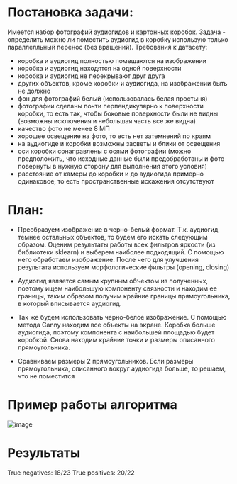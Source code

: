 # Постановка задачи:
Имеется набор фотографий аудиогидов и картонных коробок. Задача - определить можно ли поместить аудиогид в коробку использую только параллелльный перенос (без вращений).
Требования к датасету:
- коробка и аудиогид полностью помещаются на изображении
- коробка и аудиогид находятся на одной поверхности
- коробка и аудиогид не перекрывают друг друга
- других объектов, кроме коробки и аудиогида, на изображении быть не должно
- фон для фотографий белый (использовалась белая простыня)
- фотографии сделаны почти перпендикулярно к поверхности коробки, то есть так, чтобы боковые поверхности были не видны (возможны исключения и небольшая часть все же видна)
- качество фото не менее 8 МП
- хорошее освещение на фото, то есть нет затемнений по краям
- на аудиогиде и коробки возможны засветы и блики от освещения
- оси коробки сонаправлены с осями фотографии (можно предположить, что исходные данные были предобработаны и фото повернуты в нужную сторону для выполнения этого условия)
- расстояние от камеры до коробки и до аудиогида примерно одинаковое, то есть пространственные искажения отсутствуют

# План:
- Преобразуем изображение в черно-белый формат. Т.к. аудиогид темнее остальных объектов, то будем его искать следующим образом. Оценим результаты работы всех фильтров яркости (из библиотеки sklearn) и выберем наиболее подходящий. С помощью него обработаем изображение. После чего для улучшения результата используем морфологические фильтры (opening, closing)
- Аудиогид является самым крупным объектом из полученных, поэтому ищем наибольшую компоненту связности и находим ее границы, таким образом получим крайние границы прямоугольника, в который вписывается аудиогид.

- Так же будем использовать черно-белое изображение. С помощью метода Canny находим все объекты на экране. Коробка больше аудиогида, поэтому компонента с наибольшей площадью будет коробкой. Снова находим крайние точки и размеры описанного прямоугольника.

- Сравниваем размеры 2 прямоугольников. Если размеры прямоугольника, описанного вокруг аудиогида больше, то решаем, что не поместится

# Пример работы алгоритма
![image](https://user-images.githubusercontent.com/55626617/112727746-0384b700-8f35-11eb-8915-8a0156782e49.png)

# Результаты
True negatives: 18/23
True positives: 20/22
